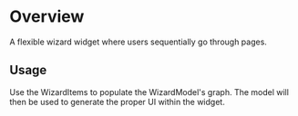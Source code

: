 # Overview

A flexible wizard widget where users sequentially go through pages.

## Usage

Use the WizardItems to populate the WizardModel's graph. The model will then be used to generate the proper UI within
the widget.
